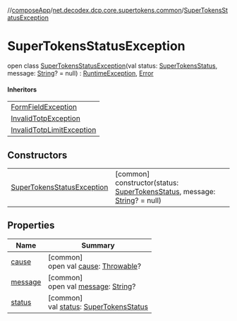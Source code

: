 //[composeApp](../../../index.md)/[net.decodex.dcp.core.supertokens.common](../index.md)/[SuperTokensStatusException](index.md)

# SuperTokensStatusException

open class [SuperTokensStatusException](index.md)(val status: [SuperTokensStatus](../-super-tokens-status/index.md), message: [String](https://kotlinlang.org/api/latest/jvm/stdlib/kotlin/-string/index.html)? = null) : [RuntimeException](https://kotlinlang.org/api/latest/jvm/stdlib/kotlin/-runtime-exception/index.html), [Error](../../net.decodex.dcp.core.utils/-error/index.md)

#### Inheritors

| |
|---|
| [FormFieldException](../../net.decodex.dcp.core.supertokens.handlers/-form-field-exception/index.md) |
| [InvalidTotpException](../../net.decodex.dcp.core.supertokens.recipes.totp.usecases/-invalid-totp-exception/index.md) |
| [InvalidTotpLimitException](../../net.decodex.dcp.core.supertokens.recipes.totp.usecases/-invalid-totp-limit-exception/index.md) |

## Constructors

| | |
|---|---|
| [SuperTokensStatusException](-super-tokens-status-exception.md) | [common]<br>constructor(status: [SuperTokensStatus](../-super-tokens-status/index.md), message: [String](https://kotlinlang.org/api/latest/jvm/stdlib/kotlin/-string/index.html)? = null) |

## Properties

| Name | Summary |
|---|---|
| [cause](../../net.decodex.dcp.core.supertokens.recipes.totp.usecases/-invalid-totp-limit-exception/index.md#-654012527%2FProperties%2F-676342820) | [common]<br>open val [cause](../../net.decodex.dcp.core.supertokens.recipes.totp.usecases/-invalid-totp-limit-exception/index.md#-654012527%2FProperties%2F-676342820): [Throwable](https://kotlinlang.org/api/latest/jvm/stdlib/kotlin/-throwable/index.html)? |
| [message](../../net.decodex.dcp.core.supertokens.recipes.totp.usecases/-invalid-totp-limit-exception/index.md#1824300659%2FProperties%2F-676342820) | [common]<br>open val [message](../../net.decodex.dcp.core.supertokens.recipes.totp.usecases/-invalid-totp-limit-exception/index.md#1824300659%2FProperties%2F-676342820): [String](https://kotlinlang.org/api/latest/jvm/stdlib/kotlin/-string/index.html)? |
| [status](status.md) | [common]<br>val [status](status.md): [SuperTokensStatus](../-super-tokens-status/index.md) |
